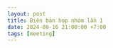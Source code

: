 ```yaml
---
layout: post
title: Biên bản họp nhóm lần 1
date: 2024-09-16 21:00:00 +7:00
tags: [meeting]
---
```


<object data="/assets/pdfs/BienBanHopNhom_L1.pdf" width="100%" height="1000" type="application/pdf"></object>